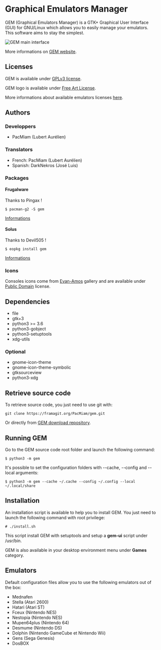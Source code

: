 Graphical Emulators Manager
===========================

GEM (Graphical Emulators Manager) is a GTK+ Graphical User Interface (GUI) for
GNU/Linux which allows you to easily manage your emulators. This software aims
to stay the simplest.

![GEM main interface](https://gem.tuxfamily.org/data/medias/preview.tb.png)

More informations on [GEM website](https://gem.tuxfamily.org/).

Licenses
--------

GEM is available under [GPLv3 license](https://www.gnu.org/licenses/gpl-3.0.html).

GEM logo is available under [Free Art License](http://artlibre.org/licence/lal/en/).

More informations about available emulators licenses [here](docs/LICENSE.emulators.md).

Authors
-------

### Developpers

* PacMiam (Lubert Aurélien)

### Translators

* French: PacMiam (Lubert Aurélien)
* Spanish: DarkNekros (José Luis)

### Packages

#### Frugalware

Thanks to Pingax !

```
$ pacman-g2 -S gem
```

[Informations](https://frugalware.org/packages/219539)

#### Solus

Thanks to Devil505 !

```
$ eopkg install gem
```

[Informations](https://dev.solus-project.com/source/gem/)

### Icons

Consoles icons come from [Evan-Amos](https://commons.wikimedia.org/wiki/User:Evan-Amos)
gallery and are available under [Public Domain](https://en.wikipedia.org/wiki/Public_domain)
license.

Dependencies
------------

* file
* gtk+3
* python3 >= 3.6
* python3-gobject
* python3-setuptools
* xdg-utils

### Optional

* gnome-icon-theme
* gnome-icon-theme-symbolic
* gtksourceview
* python3-xdg

Retrieve source code
--------------------

To retrieve source code, you just need to use git with:

```
git clone https://framagit.org/PacMiam/gem.git
```

Or directly from [GEM download repository](https://download.tuxfamily.org/gem/releases/).

Running GEM
-----------

Go to the GEM source code root folder and launch the following command:

```
$ python3 -m gem
```

It's possible to set the configuration folders with --cache, --config and
--local arguments:

```
$ python3 -m gem --cache ~/.cache --config ~/.config --local ~/.local/share
```

Installation
------------

An installation script is available to help you to install GEM. You just need to
launch the following command with root privilege:

```
# ./install.sh
```

This script install GEM with setuptools and setup a **gem-ui** script under
/usr/bin.

GEM is also available in your desktop environment menu under **Games** category.

Emulators
---------

Default configuration files allow you to use the following emulators out of the
box:

* Mednafen
* Stella (Atari 2600)
* Hatari (Atari ST)
* Fceux (Nintendo NES)
* Nestopia (Nintendo NES)
* Mupen64plus (Nintendo 64)
* Desmume (Nintendo DS)
* Dolphin (Nintendo GameCube et Nintendo Wii)
* Gens (Sega Genesis)
* DosBOX
